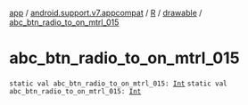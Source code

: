 [app](../../../index.md) / [android.support.v7.appcompat](../../index.md) / [R](../index.md) / [drawable](index.md) / [abc_btn_radio_to_on_mtrl_015](.)

# abc_btn_radio_to_on_mtrl_015

`static val abc_btn_radio_to_on_mtrl_015: `[`Int`](https://kotlinlang.org/api/latest/jvm/stdlib/kotlin/-int/index.html)
`static val abc_btn_radio_to_on_mtrl_015: `[`Int`](https://kotlinlang.org/api/latest/jvm/stdlib/kotlin/-int/index.html)